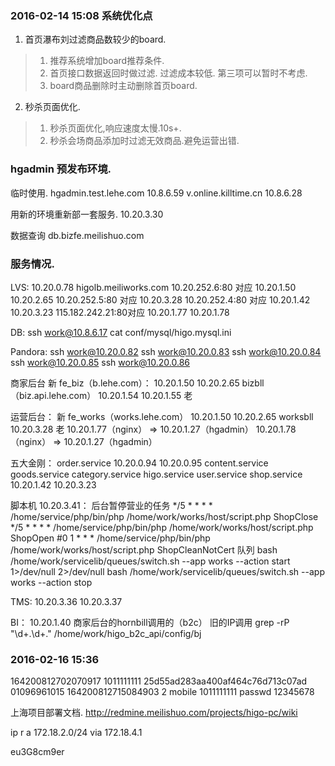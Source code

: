 ### 2016-02-14 15:08  系统优化点

1. 首页瀑布刘过滤商品数较少的board.

> 1. 推荐系统增加board推荐条件.
> 2. 首页接口数据返回时做过滤. 过滤成本较低. 第三项可以暂时不考虑.
> 3. board商品删除时主动删除首页board.

2. 秒杀页面优化.

> 1. 秒杀页面优化,响应速度太慢.10s+.
> 2. 秒杀会场商品添加时过滤无效商品.避免运营出错.
>

### hgadmin 预发布环境.
临时使用.
hgadmin.test.lehe.com  10.8.6.59
v.online.killtime.cn   10.8.6.28


用新的环境重新部一套服务.
10.20.3.30

数据查询
db.bizfe.meilishuo.com

### 服务情况.

LVS:
10.20.0.78  higolb.meiliworks.com
10.20.252.6:80  对应 10.20.1.50  10.20.2.65
10.20.252.5:80  对应 10.20.3.28
10.20.252.4:80  对应 10.20.1.42  10.20.3.23
115.182.242.21:80对应 10.20.1.77  10.20.1.78

DB:
ssh work@10.8.6.17
cat conf/mysql/higo.mysql.ini

Pandora:
ssh work@10.20.0.82
ssh work@10.20.0.83
ssh work@10.20.0.84
ssh work@10.20.0.85
ssh work@10.20.0.86


商家后台
新
fe_biz（b.lehe.com）：
10.20.1.50
10.20.2.65
bizbll（biz.api.lehe.com）
10.20.1.54
10.20.1.55
老


运营后台：
新
fe_works（works.lehe.com）
10.20.1.50
10.20.2.65
worksbll
10.20.3.28
老
10.20.1.77（nginx） => 10.20.1.27（hgadmin）
10.20.1.78（nginx） => 10.20.1.27（hgadmin）

五大金刚：
order.service
10.20.0.94
10.20.0.95
content.service
goods.service
category.service
higo.service
user.service
shop.service
10.20.1.42
10.20.3.23

脚本机 10.20.3.41：
后台暂停营业的任务
*/5 * * * * /home/service/php/bin/php /home/work/works/host/script.php  ShopClose
*/5 * * * * /home/service/php/bin/php /home/work/works/host/script.php  ShopOpen
#0 1 * * * /home/service/php/bin/php /home/work/works/host/script.php  ShopCleanNotCert
队列
bash /home/work/servicelib/queues/switch.sh  --app works --action start 1>/dev/null 2>/dev/null
bash /home/work/servicelib/queues/switch.sh  --app works --action stop


TMS:
10.20.3.36
10.20.3.37


BI：
10.20.1.40 商家后台的hornbill调用的（b2c）
旧的IP调用 grep -rP "\d+\.\d+\." /home/work/higo_b2c_api/config/bj


### 2016-02-16 15:36

164200812702070917  1011111111  25d55ad283aa400af464c76d713c07ad    01096961015 164200812715084903  2 
mobile 1011111111
passwd 12345678

上海项目部署文档.
http://redmine.meilishuo.com/projects/higo-pc/wiki

ip r a 172.18.2.0/24 via 172.18.4.1

eu3G8cm9er
